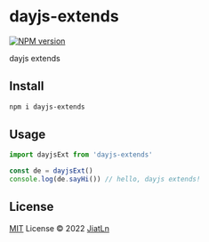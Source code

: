 # dayjs-extends

[![NPM version](https://img.shields.io/npm/v/dayjs-extends)](https://www.npmjs.com/package/dayjs-extends)

dayjs extends

## Install

```bash
npm i dayjs-extends
```
## Usage


```js
import dayjsExt from 'dayjs-extends'

const de = dayjsExt()
console.log(de.sayHi()) // hello, dayjs extends!
```

## License

[MIT](./LICENSE) License © 2022 [JiatLn](https://github.com/JiatLn)

